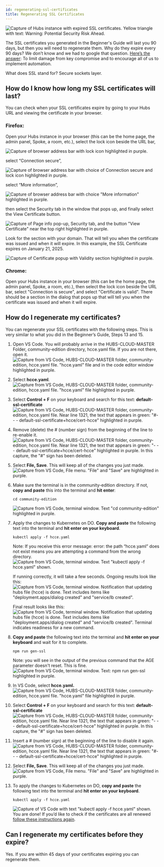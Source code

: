 ```yaml
---
id: regenerating-ssl-certificates
title: Regenerating SSL Certificates
---
```


![Capture of Hubs instance with expired SSL certificates. Yellow triangle with text: Warning: Potential Security Risk Ahead.](img/sslcertificateregen/image1.png)

The SSL certificates you generated in the Beginner's Guide will last you 90 days, but then you will need to regenerate them. Why do they expire every 90 days? We don’t know and we had to google that question. [Here’s the answer](https://letsencrypt.org/2015/11/09/why-90-days/): To limit damage from key compromise and to encourage all of us to implement automation. 

What does SSL stand for? Secure sockets layer.

## How do I know how long my SSL certificates will last?

You can check when your SSL certificates expire by going to your Hubs URL and viewing the certificate in your browser.

### Firefox:

Open your Hubs instance in your browser (this can be the home page, the admin panel, Spoke, a room, etc.), select the lock icon beside the URL bar, 

![Capture of browser address bar with lock icon highlighted in purple.](img/sslcertificateregen/image2.png)

select “Connection secure”, 

![Capture of browser address bar with choice of Connection secure and lock icon highlighted in purple.](img/sslcertificateregen/image3.png)


select “More information”, 

![Capture of browser address bar with choice "More information" highlighted in purple.](img/sslcertificateregen/image4.png)

then select the Security tab in the window that pops up, and finally select the View Certificate button.

![Capture of Page info pop-up, Security tab, and the button "View Certificate" near the top right highlighted in purple.](img/sslcertificateregen/image5.png)

Look for the section with your domain. That will tell you when the certificate was issued and when it will expire.  In this example, the SSL Certificate expires on January  21, 2025.

![Capture of Certificate popup with Validity section highlighted in purple.](img/sslcertificateregen/image6.png)

### Chrome:

Open your Hubs instance in your browser (this can be the home page, the admin panel, Spoke, a room, etc.), then select the lock icon beside the URL bar, select "Connection is secure", and select "Certificate is valid". There should be a section in the dialog that pops up that will tell you when the certificate was issued and when it will expire.

## How do I regenerate my certificates?

You can regenerate your SSL certificates with the following steps. This is very similar to what you did in the Beginner’s Guide, Steps 13 and 15.

1. Open VS Code. You will probably arrive in the HUBS-CLOUD-MASTER Folder, community-edition directory, hcce.yaml file. If you are not there, open it.
    ![Capture from VS Code, HUBS-CLOUD-MASTER folder, community-edition, hcce.yaml file.  "hcce.yaml"  file and in the code editor window highlighted in purple.](img/sslcertificateregen/image7.png)
2. Select **hcce.yaml**.
   ![Capture from VS Code, HUBS-CLOUD-MASTER folder, community-edition, hcce.yaml file.  "hcce.yaml"  file highlighted in purple.](img/sslcertificateregen/image8.png)
3. Select **Control \+ F** on your keyboard and search for this text: **default-ssl-certificate**
   ![Capture from VS Code, HUBS-CLOUD-MASTER folder, community-edition, hcce.yaml file. Near line 1321, the text that appears in green: "#- - - default-ssl-certificate+hcce/cert-hcce" highlighted in purple.](img/sslcertificateregen/image9.png)
4. Remove (delete) the # (number sign) from the beginning of the line to re-enable it.
   ![Capture from VS Code, HUBS-CLOUD-MASTER folder, community-edition, hcce.yaml file. Near line 1321, the text that appears in green: "- - - default-ssl-certificate+hcce/cert-hcce" highlighted in purple. In this capture, the "#" sign has been deleted.](img/sslcertificateregen/image10.png)
5. Select **File, Save**. This will keep all of the changes you just made.
   ![Capture from VS Code, File menu. "File" and "Save" are highlighted in purple.](img/sslcertificateregen/image11.png)
6. Make sure the terminal is in the community-edition directory. If not, **copy and paste** this into the terminal and **hit enter**:
   ```shell
   cd community-edition
   ```
   ![Capture from VS Code, terminal window. Text "cd community-edition" highlighted in purple.](img/sslcertificateregen/image12.png)
7. Apply the changes to Kubernetes on DO. **Copy and paste** the following text into the terminal and **hit enter on your keyboard**.
    ```shell
    kubectl apply -f hcce.yaml
    ```
    Note: If you receive this error message: error: the path “hcce.yaml” does not exist means you are attempting a command from the wrong directory.
    ![Capture from VS Code, terminal window. Text "kubectl apply -f hcce.yaml" shown.](img/sslcertificateregen/image13.png)

    If running correctly, it will take a few seconds. Ongoing results look like this:
    ![Capture from VS Code, terminal window. Notification that updating hubs file (hcce) is done. Text includes items like "deployment.apps/dialog created" and "service/lb created".](img/sslcertificateregen/image14.png)

    Final result looks like this:
    ![Capture from VS Code, terminal window. Notification that updating hubs file (hcce) is done. Text includes items like "deployment.apps/dialog created" and "service/lb created". Terminal indicates readiness for a new command.](img/sslcertificateregen/image15.png)

8. **Copy and paste** the following text into the terminal and **hit enter on your keyboard** and wait for it to complete.
    ```shell
    npm run gen-ssl
    ```
    Note: you will see in the output of the previous command that the AGE parameter doesn't reset. This is fine.
   ![Capture from VS Code, terminal window. Text: npm run gen-ssl highlighted in purple.](img/sslcertificateregen/image16.png)
9. In VS Code, select **hcce.yaml.**
   ![Capture from VS Code, HUBS-CLOUD-MASTER folder, community-edition, hcce.yaml file.  "hcce.yaml"  file highlighted in purple.](img/sslcertificateregen/image8.png)
10. Select **Control \+ F** on your keyboard and search for this text: **default-ssl-certificate**
    ![Capture from VS Code, HUBS-CLOUD-MASTER folder, community-edition, hcce.yaml file. Near line 1321, the text that appears in green: "- - - default-ssl-certificate+hcce/cert-hcce" highlighted in purple. In this capture, the "#" sign has been deleted.](img/sslcertificateregen/image10.png)
11. Insert a # (number sign) at the beginning of the line to disable it again.
    ![Capture from VS Code, HUBS-CLOUD-MASTER folder, community-edition, hcce.yaml file. Near line 1321, the text that appears in green: "#- - - default-ssl-certificate+hcce/cert-hcce" highlighted in purple.](img/sslcertificateregen/image9.png)
12. Select **File, Save**. This will keep all of the changes you just made.
    ![Capture from VS Code, File menu. "File" and "Save" are highlighted in purple.](img/sslcertificateregen/image11.png)
13. To apply the changes to Kubernetes on DO, **copy and paste** the following text into the terminal and **hit enter on your keyboard**.
    ```shell
    kubectl apply -f hcce.yaml
    ```
    ![Capture of VS Code with text "kubectl apply -f hcce.yaml" shown.](img/sslcertificateregen/image17.png)
    You are done! If you’d like to check if the certificates are all renewed [follow these instructions again](#how-do-i-know-how-long-my-ssl-certificates-will-last).

## Can I regenerate my certificates before they expire?

Yes.  If you are within 45 days of your certificates expiring you can regenerate them.
